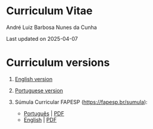 # Curriculum Vitae
André Luiz Barbosa Nunes da Cunha

Last updated on 2025-04-07

# Curriculum versions

1.  [English version](curriculum_EN.md)

2.  [Portuguese version](curriculum_PT.md)

3.  Súmula Curricular FAPESP (<https://fapesp.br/sumula>):

    - [Português](SumulaFAPESP_PT.md) \|
      [PDF](Sumula_AndreLuizCunha.pdf)
    - [English](SumulaFAPESP_EN.md) \| [PDF](SC_AndreLuizCunha.pdf)
